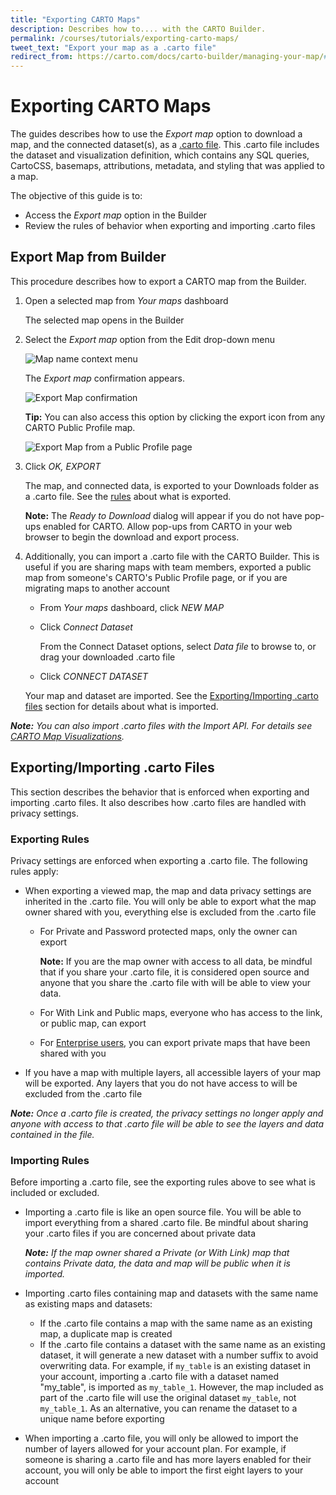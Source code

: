 ```yaml
---
title: "Exporting CARTO Maps"
description: Describes how to.... with the CARTO Builder.
permalink: /courses/tutorials/exporting-carto-maps/
tweet_text: "Export your map as a .carto file"
redirect_from: https://carto.com/docs/carto-builder/managing-your-map/#export-map
---
```


# Exporting CARTO Maps

The guides describes how to use the *Export map* option to download a map, and the connected dataset(s), as a [.carto file](https://carto.com/docs/carto-engine/import-api/importing-geospatial-data/#supported-geospatial-data-formats). This .carto file includes the dataset and visualization definition, which contains any SQL queries, CartoCSS, basemaps, attributions, metadata, and styling that was applied to a map.

The objective of this guide is to:

- Access the _Export map_ option in the Builder
- Review the rules of behavior when exporting and importing .carto files

## Export Map from Builder

This procedure describes how to export a CARTO map from the Builder.

1. Open a selected map from *Your maps* dashboard 

    The selected map opens in the Builder

2. Select the *Export map* option from the Edit drop-down menu

    <span class="wrap-border"><img src="/academy/img/tutorials/exporting_maps/map_name_context_menu.jpg" alt="Map name context menu" /></span>

    The _Export map_ confirmation appears.

    <span class="wrap-border"><img src="/academy/img/tutorials/exporting_maps/export_map.jpg" alt="Export Map confirmation" /></span>

    **Tip:** You can also access this option by clicking the export icon from any CARTO Public Profile map.

    <span class="wrap-border"><img src="/academy/img/tutorials/exporting_maps/public_profile_map_export_icon.jpg" alt="Export Map from a Public Profile page" /></span>

3. Click _OK, EXPORT_

    The map, and connected data, is exported to your Downloads folder as a .carto file. See the [rules](#exportingimporting-carto-files) about what is exported.

    **Note:** The _Ready to Download_ dialog will appear if you do not have pop-ups enabled for CARTO. Allow pop-ups from CARTO in your web browser to begin the download and export process.

4. Additionally, you can import a .carto file with the CARTO Builder. This is useful if you are sharing maps with team members, exported a public map from someone's CARTO's Public Profile page, or if you are migrating maps to another account

    - From _Your maps_ dashboard, click _NEW MAP_
    - Click _Connect Dataset_ 

        From the Connect Dataset options, select _Data file_ to browse to, or drag your downloaded .carto file
    - Click _CONNECT DATASET_

    Your map and dataset are imported. See the [Exporting/Importing .carto files](#exportingimporting-carto-files) section for details about what is imported.

_**Note:** You can also import .carto files with the Import API. For details see [CARTO Map Visualizations](https://carto.com/docs/carto-engine/import-api/map-visualizations/#carto-map-visualizations)._

## Exporting/Importing .carto Files

This section describes the behavior that is enforced when exporting and importing .carto files. It also describes how .carto files are handled with privacy settings.

### Exporting Rules

Privacy settings are enforced when exporting a .carto file. The following rules apply:

- When exporting a viewed map, the map and data privacy settings are inherited in the .carto file. You will only be able to export what the map owner shared with you, everything else is excluded from the .carto file
    - For Private and Password protected maps, only the owner can export
        
        **Note:** If you are the map owner with access to all data, be mindful that if you share your .carto file, it is considered open source and anyone that you share the .carto file with will be able to view your data.

    - For With Link and Public maps, everyone who has access to the link, or public map, can export
    - For [Enterprise users](https://carto.com/docs/carto-enterprise/users/#share-with-your-colleagues), you can export private maps that have been shared with you

- If you have a map with multiple layers, all accessible layers of your map will be exported. Any layers that you do not have access to will be excluded from the .carto file

_**Note:** Once a .carto file is created, the privacy settings no longer apply and anyone with access to that .carto file will be able to see the layers and data contained in the file._

### Importing Rules

Before importing a .carto file, see the exporting rules above to see what is included or excluded.

- Importing a .carto file is like an open source file. You will be able to import everything from a shared .carto file. Be mindful about sharing your .carto files if you are concerned about private data

    _**Note:** If the map owner shared a Private (or With Link) map that contains Private data, the data and map will be public when it is imported._
    
- Importing .carto files containing map and datasets with the same name as existing maps and datasets:
    - If the .carto file contains a map with the same name as an existing map, a duplicate map is created
    - If the .carto file contains a dataset with the same name as an existing dataset, it will generate a new dataset with a number suffix to avoid overwriting data. For example, if `my_table` is an existing dataset in your account, importing a .carto file with a dataset named "my_table", is imported as `my_table_1`. However, the map included as part of the .carto file will use the original dataset `my_table`, not `my_table_1`. As an alternative, you can rename the dataset to a unique name before exporting
- When importing a .carto file, you will only be allowed to import the number of layers allowed for your account plan. For example, if someone is sharing a .carto file and has more layers enabled for their account, you will only be able to import the first eight layers to your account
